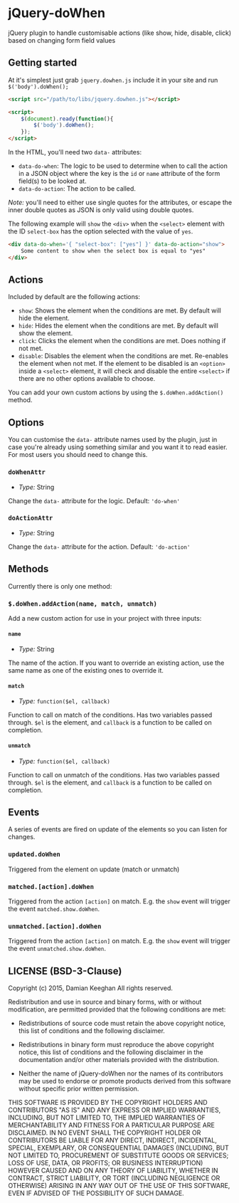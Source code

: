 # jQuery-doWhen
jQuery plugin to handle customisable actions (like show, hide, disable, click) based on changing form field values

## Getting started
At it's simplest just grab `jquery.dowhen.js` include it in your site and run `$('body').doWhen();`

```html
<script src="/path/to/libs/jquery.dowhen.js"></script>

<script>
	$(document).ready(function(){
		$('body').doWhen();
	});
</script>
```
In the HTML, you'll need two `data-` attributes:
* `data-do-when`: The logic to be used to determine when to call the action in a JSON object where the key is the `id` or `name` attribute of the form field(s) to be looked at.
* `data-do-action`: The action to be called.

*Note:* you'll need to either use single quotes for the attributes, or escape the inner double quotes as JSON is only valid using double quotes.

The following example will `show` the `<div>` when the `<select>` element with the ID `select-box` has the option selected with the value of `yes`.
```html
<div data-do-when='{ "select-box": ["yes"] }' data-do-action="show">
	Some content to show when the select box is equal to "yes"
</div>
```
## Actions
Included by default are the following actions:
* `show`: Shows the element when the conditions are met. By default will hide the element.
* `hide`: Hides the element when the conditions are met. By default will show the element.
* `click`: Clicks the element when the conditions are met. Does nothing if not met.
* `disable`: Disables the element when the conditions are met. Re-enables the element when not met. If the element to be disabled is an `<option>` inside a `<select>` element, it will check and disable the entire `<select>` if there are no other options available to choose.

You can add your own custom actions by using the `$.doWhen.addAction()` method.

## Options
You can customise the `data-` attribute names used by the plugin, just in case you're already using something similar and you want it to read easier. For most users you should need to change this.

### `doWhenAttr`
* *Type:* String 

Change the `data-` attribute for the logic. Default: `'do-when'`

### `doActionAttr`
* *Type:* String

Change the `data-` attribute for the action. Default: `'do-action'`

## Methods
Currently there is only one method:

### `$.doWhen.addAction(name, match, unmatch)`
Add a new custom action for use in your project with three inputs:

#### `name`
* *Type:* String

The name of the action. If you want to override an existing action, use the same name as one of the existing ones to override it.

#### `match`
* *Type:* `function($el, callback)`

Function to call on match of the conditions. Has two variables passed through. `$el` is the element, and `callback` is a function to be called on completion.

#### `unmatch`
* *Type:* `function($el, callback)`

Function to call on unmatch of the conditions. Has two variables passed through. `$el` is the element, and `callback` is a function to be called on completion.

## Events
A series of events are fired on update of the elements so you can listen for changes.

### `updated.doWhen`
Triggered from the element on update (match or unmatch)

### `matched.[action].doWhen`
Triggered from the action `[action]` on match. E.g. the `show` event will trigger the event `matched.show.doWhen`.

### `unmatched.[action].doWhen`
Triggered from the action `[action]` on match. E.g. the `show` event will trigger the event `unmatched.show.doWhen`.


## LICENSE (BSD-3-Clause)
Copyright (c) 2015, Damian Keeghan
All rights reserved.

Redistribution and use in source and binary forms, with or without
modification, are permitted provided that the following conditions are met:

* Redistributions of source code must retain the above copyright notice, this
  list of conditions and the following disclaimer.

* Redistributions in binary form must reproduce the above copyright notice,
  this list of conditions and the following disclaimer in the documentation
  and/or other materials provided with the distribution.

* Neither the name of jQuery-doWhen nor the names of its
  contributors may be used to endorse or promote products derived from
  this software without specific prior written permission.

THIS SOFTWARE IS PROVIDED BY THE COPYRIGHT HOLDERS AND CONTRIBUTORS "AS IS"
AND ANY EXPRESS OR IMPLIED WARRANTIES, INCLUDING, BUT NOT LIMITED TO, THE
IMPLIED WARRANTIES OF MERCHANTABILITY AND FITNESS FOR A PARTICULAR PURPOSE ARE
DISCLAIMED. IN NO EVENT SHALL THE COPYRIGHT HOLDER OR CONTRIBUTORS BE LIABLE
FOR ANY DIRECT, INDIRECT, INCIDENTAL, SPECIAL, EXEMPLARY, OR CONSEQUENTIAL
DAMAGES (INCLUDING, BUT NOT LIMITED TO, PROCUREMENT OF SUBSTITUTE GOODS OR
SERVICES; LOSS OF USE, DATA, OR PROFITS; OR BUSINESS INTERRUPTION) HOWEVER
CAUSED AND ON ANY THEORY OF LIABILITY, WHETHER IN CONTRACT, STRICT LIABILITY,
OR TORT (INCLUDING NEGLIGENCE OR OTHERWISE) ARISING IN ANY WAY OUT OF THE USE
OF THIS SOFTWARE, EVEN IF ADVISED OF THE POSSIBILITY OF SUCH DAMAGE.

